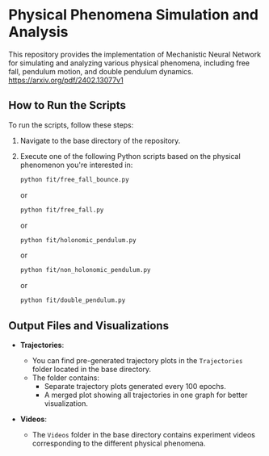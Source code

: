 
# Physical Phenomena Simulation and Analysis

This repository provides the implementation of Mechanistic Neural Network for simulating and analyzing various physical phenomena, including free fall, pendulum motion, and double pendulum dynamics. https://arxiv.org/pdf/2402.13077v1

## How to Run the Scripts

To run the scripts, follow these steps:

1. Navigate to the base directory of the repository.
2. Execute one of the following Python scripts based on the physical phenomenon you're interested in:

   ```bash
   python fit/free_fall_bounce.py
   ```
   or
   ```bash
   python fit/free_fall.py
   ```
   or
   ```bash
   python fit/holonomic_pendulum.py
   ```
   or
   ```bash
   python fit/non_holonomic_pendulum.py
   ```
   or
   ```bash
   python fit/double_pendulum.py
   ```

## Output Files and Visualizations

- **Trajectories**:
  - You can find pre-generated trajectory plots in the `Trajectories` folder located in the base directory.
  - The folder contains:
    - Separate trajectory plots generated every 100 epochs.
    - A merged plot showing all trajectories in one graph for better visualization.

- **Videos**:
  - The `Videos` folder in the base directory contains experiment videos corresponding to the different physical phenomena.

